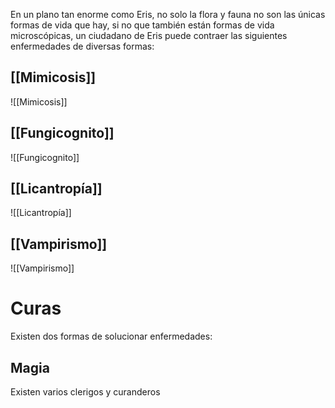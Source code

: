 En un plano tan enorme como Eris, no solo la flora y fauna no son las únicas formas de vida que hay, si no que también están formas de vida microscópicas, un ciudadano de Eris puede contraer las siguientes enfermedades de diversas formas:

## [[Mimicosis]]
![[Mimicosis]]
## [[Fungicognito]]
![[Fungicognito]]
## [[Licantropía]]
![[Licantropía]]
## [[Vampirismo]]
![[Vampirismo]]


# Curas
Existen dos formas de solucionar enfermedades:
## Magia
Existen varios clerigos y curanderos